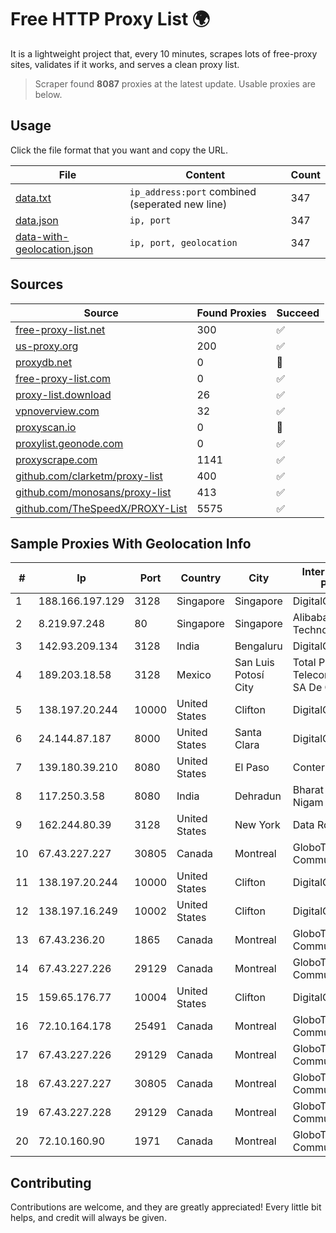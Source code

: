 
# Free HTTP Proxy List 🌍

It is a lightweight project that, every 10 minutes, scrapes lots of free-proxy sites, validates if it works, and serves a clean proxy list.


> Scraper found **8087** proxies at the latest update. Usable proxies are below.

## Usage

Click the file format that you want and copy the URL.


|File|Content|Count|
|----|-------|-----|
|[data.txt](https://raw.githubusercontent.com/themiralay/Proxy-List-World/master/data.txt)|`ip_address:port` combined (seperated new line)|347|
|[data.json](https://raw.githubusercontent.com/themiralay/Proxy-List-World/master/data.json)|`ip, port`|347|
|[data-with-geolocation.json](https://raw.githubusercontent.com/themiralay/Proxy-List-World/master/data-with-geolocation.json)|`ip, port, geolocation`|347|

## Sources

|Source|Found Proxies|Succeed|
|------|-------------|-------|
|[free-proxy-list.net](https://free-proxy-list.net)|300|✅|
|[us-proxy.org](https://www.us-proxy.org)|200|✅|
|[proxydb.net](http://proxydb.net)|0|🚫|
|[free-proxy-list.com](https://free-proxy-list.com/?page=&port=&type%5B%5D=http&type%5B%5D=https&up_time=0&search=Search)|0|✅|
|[proxy-list.download](https://www.proxy-list.download/HTTP)|26|✅|
|[vpnoverview.com](https://vpnoverview.com/privacy/anonymous-browsing/free-proxy-servers)|32|✅|
|[proxyscan.io](https://www.proxyscan.io)|0|🚫|
|[proxylist.geonode.com](https://proxylist.geonode.com/api/proxy-list?limit=300&page=1&sort_by=lastChecked&sort_type=desc&protocols=http,https)|0|✅|
|[proxyscrape.com](https://api.proxyscrape.com/v2/?request=displayproxies&protocol=http&timeout=10000&country=all&ssl=all&anonymity=all)|1141|✅|
|[github.com/clarketm/proxy-list](https://raw.githubusercontent.com/clarketm/proxy-list/master/proxy-list-raw.txt)|400|✅|
|[github.com/monosans/proxy-list](https://raw.githubusercontent.com/monosans/proxy-list/main/proxies/http.txt)|413|✅|
|[github.com/TheSpeedX/PROXY-List](https://raw.githubusercontent.com/TheSpeedX/PROXY-List/master/http.txt)|5575|✅|


## Sample Proxies With Geolocation Info

|#|Ip|Port|Country|City|Internet Service Provider|
|-|--|----|-------|----|-------------------------|
|1|188.166.197.129|3128|Singapore|Singapore|DigitalOcean, LLC|
|2|8.219.97.248|80|Singapore|Singapore|Alibaba (US) Technology Co., Ltd.|
|3|142.93.209.134|3128|India|Bengaluru|DigitalOcean, LLC|
|4|189.203.18.58|3128|Mexico|San Luis Potosí City|Total Play Telecomunicaciones SA De CV|
|5|138.197.20.244|10000|United States|Clifton|DigitalOcean, LLC|
|6|24.144.87.187|8000|United States|Santa Clara|DigitalOcean, LLC|
|7|139.180.39.210|8080|United States|El Paso|Conterra|
|8|117.250.3.58|8080|India|Dehradun|Bharat Sanchar Nigam Ltd|
|9|162.244.80.39|3128|United States|New York|Data Room, Inc|
|10|67.43.227.227|30805|Canada|Montreal|GloboTech Communications|
|11|138.197.20.244|10000|United States|Clifton|DigitalOcean, LLC|
|12|138.197.16.249|10002|United States|Clifton|DigitalOcean, LLC|
|13|67.43.236.20|1865|Canada|Montreal|GloboTech Communications|
|14|67.43.227.226|29129|Canada|Montreal|GloboTech Communications|
|15|159.65.176.77|10004|United States|Clifton|DigitalOcean, LLC|
|16|72.10.164.178|25491|Canada|Montreal|GloboTech Communications|
|17|67.43.227.226|29129|Canada|Montreal|GloboTech Communications|
|18|67.43.227.227|30805|Canada|Montreal|GloboTech Communications|
|19|67.43.227.228|29129|Canada|Montreal|GloboTech Communications|
|20|72.10.160.90|1971|Canada|Montreal|GloboTech Communications|



## Contributing

Contributions are welcome, and they are greatly appreciated! Every
little bit helps, and credit will always be given.

